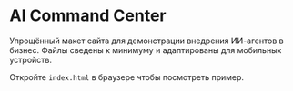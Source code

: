 # AI Command Center

Упрощённый макет сайта для демонстрации внедрения ИИ-агентов в бизнес. Файлы сведены к минимуму и адаптированы для мобильных устройств.

Откройте `index.html` в браузере чтобы посмотреть пример.
